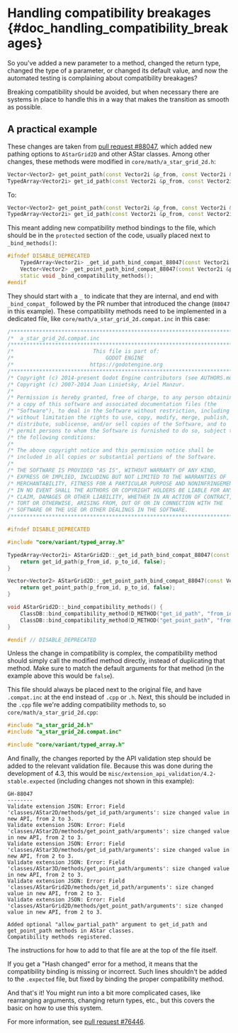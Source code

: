 # Handling compatibility breakages {#doc_handling_compatibility_breakages}

So you\'ve added a new parameter to a method, changed the return type,
changed the type of a parameter, or changed its default value, and now
the automated testing is complaining about compatibility breakages?

Breaking compatibility should be avoided, but when necessary there are
systems in place to handle this in a way that makes the transition as
smooth as possible.

## A practical example

These changes are taken from [pull request
\#88047](https://github.com/godotengine/godot/pull/88047), which added
new pathing options to `AStarGrid2D` and other AStar classes. Among
other changes, these methods were modified in
`core/math/a_star_grid_2d.h`:

``` cpp
Vector<Vector2> get_point_path(const Vector2i &p_from, const Vector2i &p_to);
TypedArray<Vector2i> get_id_path(const Vector2i &p_from, const Vector2i &p_to);
```

To:

``` cpp
Vector<Vector2> get_point_path(const Vector2i &p_from, const Vector2i &p_to, bool p_allow_partial_path = false);
TypedArray<Vector2i> get_id_path(const Vector2i &p_from, const Vector2i &p_to, bool p_allow_partial_path = false);
```

This meant adding new compatibility method bindings to the file, which
should be in the `protected` section of the code, usually placed next to
`_bind_methods()`:

``` cpp
#ifndef DISABLE_DEPRECATED
    TypedArray<Vector2i> _get_id_path_bind_compat_88047(const Vector2i &p_from, const Vector2i &p_to);
    Vector<Vector2> _get_point_path_bind_compat_88047(const Vector2i &p_from, const Vector2i &p_to);
    static void _bind_compatibility_methods();
#endif
```

They should start with a `_` to indicate that they are internal, and end
with `_bind_compat_` followed by the PR number that introduced the
change (`88047` in this example). These compatibility methods need to be
implemented in a dedicated file, like
`core/math/a_star_grid_2d.compat.inc` in this case:

``` {.cpp caption="core/math/a_star_grid_2d.compat.inc"}
/**************************************************************************/
/*  a_star_grid_2d.compat.inc                                             */
/**************************************************************************/
/*                         This file is part of:                          */
/*                             GODOT ENGINE                               */
/*                        https://godotengine.org                         */
/**************************************************************************/
/* Copyright (c) 2014-present Godot Engine contributors (see AUTHORS.md). */
/* Copyright (c) 2007-2014 Juan Linietsky, Ariel Manzur.                  */
/*                                                                        */
/* Permission is hereby granted, free of charge, to any person obtaining  */
/* a copy of this software and associated documentation files (the        */
/* "Software"), to deal in the Software without restriction, including    */
/* without limitation the rights to use, copy, modify, merge, publish,    */
/* distribute, sublicense, and/or sell copies of the Software, and to     */
/* permit persons to whom the Software is furnished to do so, subject to  */
/* the following conditions:                                              */
/*                                                                        */
/* The above copyright notice and this permission notice shall be         */
/* included in all copies or substantial portions of the Software.        */
/*                                                                        */
/* THE SOFTWARE IS PROVIDED "AS IS", WITHOUT WARRANTY OF ANY KIND,        */
/* EXPRESS OR IMPLIED, INCLUDING BUT NOT LIMITED TO THE WARRANTIES OF     */
/* MERCHANTABILITY, FITNESS FOR A PARTICULAR PURPOSE AND NONINFRINGEMENT. */
/* IN NO EVENT SHALL THE AUTHORS OR COPYRIGHT HOLDERS BE LIABLE FOR ANY   */
/* CLAIM, DAMAGES OR OTHER LIABILITY, WHETHER IN AN ACTION OF CONTRACT,   */
/* TORT OR OTHERWISE, ARISING FROM, OUT OF OR IN CONNECTION WITH THE      */
/* SOFTWARE OR THE USE OR OTHER DEALINGS IN THE SOFTWARE.                 */
/**************************************************************************/

#ifndef DISABLE_DEPRECATED

#include "core/variant/typed_array.h"

TypedArray<Vector2i> AStarGrid2D::_get_id_path_bind_compat_88047(const Vector2i &p_from_id, const Vector2i &p_to_id) {
    return get_id_path(p_from_id, p_to_id, false);
}

Vector<Vector2> AStarGrid2D::_get_point_path_bind_compat_88047(const Vector2i &p_from_id, const Vector2i &p_to_id) {
    return get_point_path(p_from_id, p_to_id, false);
}

void AStarGrid2D::_bind_compatibility_methods() {
    ClassDB::bind_compatibility_method(D_METHOD("get_id_path", "from_id", "to_id"), &AStarGrid2D::_get_id_path_bind_compat_88047);
    ClassDB::bind_compatibility_method(D_METHOD("get_point_path", "from_id", "to_id"), &AStarGrid2D::_get_point_path_bind_compat_88047);
}

#endif // DISABLE_DEPRECATED
```

Unless the change in compatibility is complex, the compatibility method
should simply call the modified method directly, instead of duplicating
that method. Make sure to match the default arguments for that method
(in the example above this would be `false`).

This file should always be placed next to the original file, and have
`.compat.inc` at the end instead of `.cpp` or `.h`. Next, this should be
included in the `.cpp` file we\'re adding compatibility methods to, so
`core/math/a_star_grid_2d.cpp`:

``` {.cpp caption="core/math/a_star_grid_2d.cpp"}
#include "a_star_grid_2d.h"
#include "a_star_grid_2d.compat.inc"

#include "core/variant/typed_array.h"
```

And finally, the changes reported by the API validation step should be
added to the relevant validation file. Because this was done during the
development of 4.3, this would be
`misc/extension_api_validation/4.2-stable.expected` (including changes
not shown in this example):

``` {.text caption="misc/extension_api_validation/4.2-stable.expected"}
GH-88047
--------
Validate extension JSON: Error: Field 'classes/AStar2D/methods/get_id_path/arguments': size changed value in new API, from 2 to 3.
Validate extension JSON: Error: Field 'classes/AStar2D/methods/get_point_path/arguments': size changed value in new API, from 2 to 3.
Validate extension JSON: Error: Field 'classes/AStar3D/methods/get_id_path/arguments': size changed value in new API, from 2 to 3.
Validate extension JSON: Error: Field 'classes/AStar3D/methods/get_point_path/arguments': size changed value in new API, from 2 to 3.
Validate extension JSON: Error: Field 'classes/AStarGrid2D/methods/get_id_path/arguments': size changed value in new API, from 2 to 3.
Validate extension JSON: Error: Field 'classes/AStarGrid2D/methods/get_point_path/arguments': size changed value in new API, from 2 to 3.

Added optional "allow_partial_path" argument to get_id_path and get_point_path methods in AStar classes.
Compatibility methods registered.
```

The instructions for how to add to that file are at the top of the file
itself.

If you get a \"Hash changed\" error for a method, it means that the
compatibility binding is missing or incorrect. Such lines shouldn\'t be
added to the `.expected` file, but fixed by binding the proper
compatibility method.

And that\'s it! You might run into a bit more complicated cases, like
rearranging arguments, changing return types, etc., but this covers the
basic on how to use this system.

For more information, see [pull request
\#76446](https://github.com/godotengine/godot/pull/76446).
